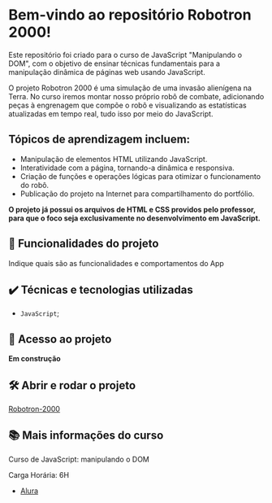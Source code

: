 # Bem-vindo ao repositório Robotron 2000!

Este repositório foi criado para o curso de JavaScript "Manipulando o DOM", com o objetivo de ensinar técnicas fundamentais para a manipulação dinâmica de páginas web usando JavaScript.

O projeto Robotron 2000 é uma simulação de uma invasão alienígena na Terra. No curso iremos montar nosso próprio robô de combate, adicionando peças à engrenagem que compõe o robô e visualizando as estatísticas atualizadas em tempo real, tudo isso por meio do JavaScript.

## Tópicos de aprendizagem incluem:

- Manipulação de elementos HTML utilizando JavaScript.
- Interatividade com a página, tornando-a dinâmica e responsiva.
- Criação de funções e operações lógicas para otimizar o funcionamento do robô.
- Publicação do projeto na Internet para compartilhamento do portfólio.

**O projeto já possui os arquivos de HTML e CSS providos pelo professor, para que o foco seja exclusivamente no desenvolvimento em JavaScript.**


## 🔨 Funcionalidades do projeto

Indique quais são as funcionalidades e comportamentos do App

## ✔️ Técnicas e tecnologias utilizadas

- `JavaScript`;

## 📁 Acesso ao projeto
**Em construção**

## 🛠️ Abrir e rodar o projeto

[Robotron-2000](https://robotron-2000-zeta-eight.vercel.app/)

## 📚 Mais informações do curso

Curso de JavaScript: manipulando o DOM

Carga Horária: 6H

- [Alura](https://cursos.alura.com.br/course/javascript-manipulando-dom)
